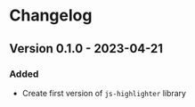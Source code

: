 # Changelog

## Version 0.1.0 - 2023-04-21

### Added

- Create first version of `js-highlighter` library
